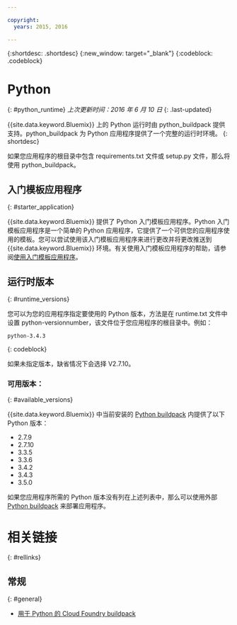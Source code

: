 ```yaml
---

copyright:
  years: 2015, 2016

---
```


{:shortdesc: .shortdesc}
{:new_window: target="_blank"}
{:codeblock: .codeblock}

# Python
{: #python_runtime}
*上次更新时间：2016 年 6 月 10 日*
{: .last-updated}

{{site.data.keyword.Bluemix}} 上的 Python 运行时由 python_buildpack 提供支持。python_buildpack 为 Python 应用程序提供了一个完整的运行时环境。
{: shortdesc}

如果您应用程序的根目录中包含 requirements.txt 文件或 setup.py 文件，那么将使用 python_buildpack。

## 入门模板应用程序
{: #starter_application}

{{site.data.keyword.Bluemix}} 提供了 Python 入门模板应用程序。Python 入门模板应用程序是一个简单的 Python 应用程序，它提供了一个可供您的应用程序使用的模板。您可以尝试使用该入门模板应用程序来进行更改并将更改推送到 {{site.data.keyword.Bluemix}} 环境。有关使用入门模板应用程序的帮助，请参阅[使用入门模板应用程序](../../cfapps/starter_app_usage.html)。

## 运行时版本
{: #runtime_versions}

您可以为您的应用程序指定要使用的 Python 版本，方法是在 runtime.txt 文件中设置 python-versionnumber，该文件位于您应用程序的根目录中。例如：

```
python-3.4.3
```
{: codeblock}

如果未指定版本，缺省情况下会选择 V2.7.10。

### 可用版本：
{: #available_versions}

{{site.data.keyword.Bluemix}} 中当前安装的 [Python buildpack](https://github.com/cloudfoundry/python-buildpack/releases/tag/v1.5.1) 内提供了以下 Python 版本：

* 2.7.9
* 2.7.10
* 3.3.5
* 3.3.6
* 3.4.2
* 3.4.3
* 3.5.0

如果您应用程序所需的 Python 版本没有列在上述列表中，那么可以使用外部 [Python buildpack](https://github.com/cloudfoundry/python-buildpack) 来部署应用程序。

# 相关链接
{: #rellinks}
## 常规
{: #general}
* [用于 Python 的 Cloud Foundry buildpack](https://github.com/cloudfoundry/python-buildpack)
